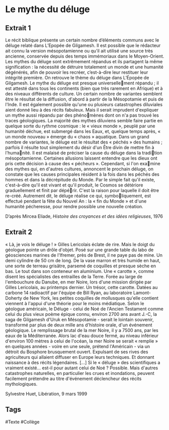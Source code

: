 # Le mythe du déluge
 
## ​Extrait 1
 
​Le récit biblique présente un certain nombre d’éléments communs avec le déluge relaté dans L’Epopée de Gilgamesh. Il est possible que le rédacteur ait connu la version mésopotamienne ou qu’il ait utilisé une source très ancienne, conservée depuis des temps immémoriaux dans le Moyen-Orient. Les mythes du déluge sont extrêmement répandus et ils partagent la même signification : la nécessité de détruire totalement un monde et une humanité dégénérés, afin de pouvoir les recréer, c’est-à-dire leur restituer leur intégrité première.
On retrouve le thème du déluge dans L’Épopée de Gilgamesh. Le mythe du déluge est presque universellement répandu ; il est attesté dans tous les continents (bien que très rarement en Afrique) et à des niveaux différents de culture. Un certain nombre de variantes semblent être le résultat de la diffusion, d'abord à partir de la Mésopotamie et puis de l'Inde. Il est également possible qu'une ou plusieurs catastrophes diluviales aient donné lieu à des récits fabuleux. Mais il serait imprudent d'expliquer un mythe aussi répandu par des phénomènes dont on n'a pas trouvé les traces géologiques. La majorité des mythes diluviens semble faire partie en quelque sorte du rythme cosmique : le « vieux monde », peuplé par une humanité déchue, est submergé dans les Eaux, et, quelque temps après, « un monde nouveau » émerge du « chaos » aquatique.
Dans un grand nombre de variantes, le déluge est le résultat des « péchés » des humains ; parfois il résulte tout simplement du désir d'un Être divin de mettre fin à l'humanité. Il est malaisé de préciser la cause du déluge dans la tradition mésopotamienne. Certaines allusions laissent entendre que les dieux ont pris cette décision à cause des « pécheurs ». Cependant, si l'on examine des mythes qui, en d'autres cultures, annoncent le prochain déluge, on constate que les causes principales résident à la fois dans les péchés des hommes et dans la décrépitude du Monde. Par le simple fait qu'il existe, c'est-à-dire qu'il est vivant et qu'il produit, le Cosmos se détériore graduellement et finit par dépérir. C'est la raison pour laquelle il doit être re-créé. Autrement dit, le déluge réalise ce qui, symboliquement, est effectué pendant la fête du Nouvel An : la « fin du Monde » et d'une humanité pécheresse, pour rendre possible une nouvelle création.
 
D’après Mircea Eliade, *Histoire des croyances et des idées religieuses*, 1976
 
## ​Extrait 2
 
« Là, je vois le déluge ! » Gilles Lericolais éclate de rire. Mais le doigt du géologue pointe un drôle d'objet. Posé sur une grande table du labo de géosciences marines de l'Ifremer, près de Brest, il ne paye pas de mine. Un demi cylindre de 50 cm de long. De la vase marron et très humide en haut, une sorte de terreau grisâtre, parsemé de coquilles et presque sèche en bas. Le tout dans son conteneur en aluminium. Une « carotte », comme disent les spécialistes des entrailles de la Terre. Forée au large de l'embouchure du Danube, en mer Noire, lors d'une mission dirigée par Gilles Lericolais, au printemps dernier.
Un trésor, cette carotte. Datées au carbone 14 radioactif par l'équipe de Bill Ryan, au laboratoire Lamont-Doherty de New York, les petites coquilles de mollusques qu'elle contient viennent à l'appui d'une théorie pour le moins médiatique. Selon le géologue américain, le Déluge - celui de Noé de l'Ancien Testament comme celui du plus vieux poème épique connu, environ 2700 ans avant J.-C, la saga de Gilgamesh d'Uruk en Mésopotamie - serait le lointain souvenir, transformé par plus de deux mille ans d'histoire orale, d'un événement géologique. Le remplissage brutal de la mer Noire, il y a 7500 ans, par les eaux de la Méditerranée. Alors lac d'eau douce fermé, au niveau inférieur d'environ 100 mètres à celui de l'océan, la mer Noire se serait  « remplie » en quelques années - voire en une seule, prétend l'Américain - via un détroit du Bosphore brusquement ouvert. Expulsant de ses rives des agriculteurs qui allaient diffuser en Europe leurs techniques. Et donnant naissance à des récits légendaires.
[...] Si le « déluge » des scientifiques a vraiment existé... est-il pour autant celui de Noé ? Possible. Mais d'autres catastrophes naturelles, en particulier les crues et inondations, peuvent facilement prétendre au titre d'événement déclencheur des récits mythologiques.
 
Sylvestre Huet, Libération, 9 mars 1999
 
 ## Tags

#Texte #Collège 